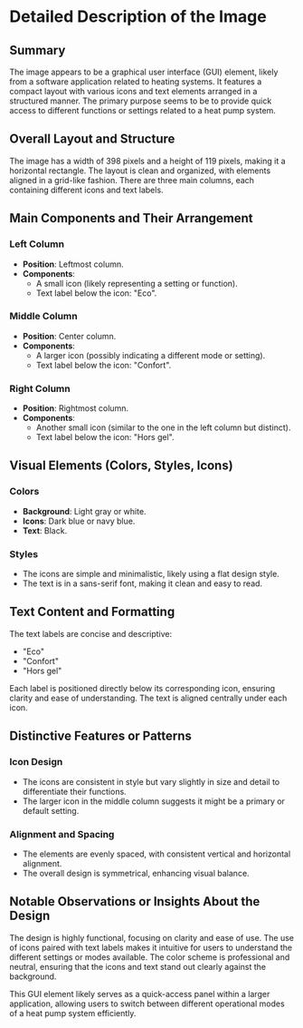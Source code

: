 # Detailed Description of the Image

## Summary
The image appears to be a graphical user interface (GUI) element, likely from a software application related to heating systems. It features a compact layout with various icons and text elements arranged in a structured manner. The primary purpose seems to be to provide quick access to different functions or settings related to a heat pump system.

## Overall Layout and Structure
The image has a width of 398 pixels and a height of 119 pixels, making it a horizontal rectangle. The layout is clean and organized, with elements aligned in a grid-like fashion. There are three main columns, each containing different icons and text labels.

## Main Components and Their Arrangement
### Left Column
- **Position**: Leftmost column.
- **Components**:
  - A small icon (likely representing a setting or function).
  - Text label below the icon: "Eco".

### Middle Column
- **Position**: Center column.
- **Components**:
  - A larger icon (possibly indicating a different mode or setting).
  - Text label below the icon: "Confort".

### Right Column
- **Position**: Rightmost column.
- **Components**:
  - Another small icon (similar to the one in the left column but distinct).
  - Text label below the icon: "Hors gel".

## Visual Elements (Colors, Styles, Icons)
### Colors
- **Background**: Light gray or white.
- **Icons**: Dark blue or navy blue.
- **Text**: Black.

### Styles
- The icons are simple and minimalistic, likely using a flat design style.
- The text is in a sans-serif font, making it clean and easy to read.

## Text Content and Formatting
The text labels are concise and descriptive:
- "Eco"
- "Confort"
- "Hors gel"

Each label is positioned directly below its corresponding icon, ensuring clarity and ease of understanding. The text is aligned centrally under each icon.

## Distinctive Features or Patterns
### Icon Design
- The icons are consistent in style but vary slightly in size and detail to differentiate their functions.
- The larger icon in the middle column suggests it might be a primary or default setting.

### Alignment and Spacing
- The elements are evenly spaced, with consistent vertical and horizontal alignment.
- The overall design is symmetrical, enhancing visual balance.

## Notable Observations or Insights About the Design
The design is highly functional, focusing on clarity and ease of use. The use of icons paired with text labels makes it intuitive for users to understand the different settings or modes available. The color scheme is professional and neutral, ensuring that the icons and text stand out clearly against the background.

This GUI element likely serves as a quick-access panel within a larger application, allowing users to switch between different operational modes of a heat pump system efficiently.